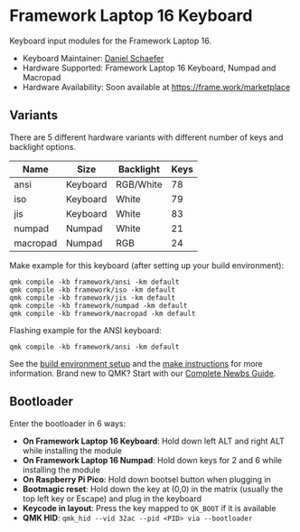 # Framework Laptop 16 Keyboard

Keyboard input modules for the Framework Laptop 16.

* Keyboard Maintainer: [Daniel Schaefer](https://github.com/JohnAZoidberg)
* Hardware Supported: Framework Laptop 16 Keyboard, Numpad and Macropad
* Hardware Availability: Soon available at https://frame.work/marketplace

## Variants

There are 5 different hardware variants with different number of keys and
backlight options.

| Name     | Size     | Backlight  | Keys |
| -------- | -------- | ---------- | ---- |
| ansi     | Keyboard | RGB/White  |   78 |
| iso      | Keyboard | White      |   79 |
| jis      | Keyboard | White      |   83 |
| numpad   | Numpad   | White      |   21 |
| macropad | Numpad   | RGB        |   24 |

Make example for this keyboard (after setting up your build environment):

    qmk compile -kb framework/ansi -km default
    qmk compile -kb framework/iso -km default
    qmk compile -kb framework/jis -km default
    qmk compile -kb framework/numpad -km default
    qmk compile -kb framework/macropad -km default

Flashing example for the ANSI keyboard:

    qmk compile -kb framework/ansi -km default

See the [build environment setup](https://docs.qmk.fm/#/getting_started_build_tools) and the [make instructions](https://docs.qmk.fm/#/getting_started_make_guide) for more information. Brand new to QMK? Start with our [Complete Newbs Guide](https://docs.qmk.fm/#/newbs).

## Bootloader

Enter the bootloader in 6 ways:

* **On Framework Laptop 16 Keyboard**: Hold down left ALT and right ALT while installing the module
* **On Framework Laptop 16 Numpad**: Hold down keys for 2 and 6 while installing the module
* **On Raspberry Pi Pico**: Hold down bootsel button when plugging in
* **Bootmagic reset**: Hold down the key at (0,0) in the matrix (usually the top left key or Escape) and plug in the keyboard
* **Keycode in layout**: Press the key mapped to `QK_BOOT` if it is available
* **QMK HID**: `qmk_hid --vid 32ac --pid <PID> via --bootloader`